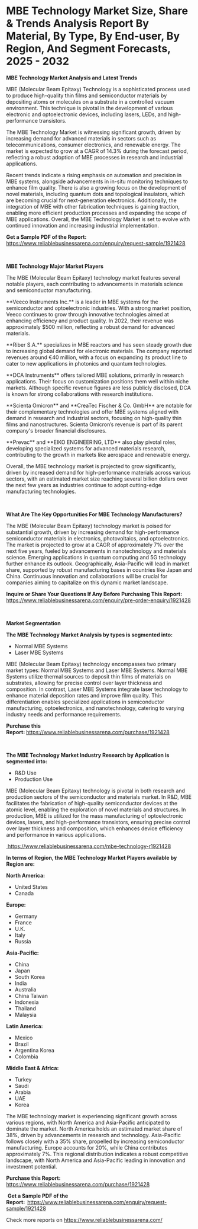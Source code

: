 <p><h1>MBE Technology Market Size, Share & Trends Analysis Report By Material, By Type, By End-user, By Region, And Segment Forecasts, 2025 - 2032</h1></p><p><strong>MBE Technology Market Analysis and Latest Trends</strong></p>
<p><p>MBE (Molecular Beam Epitaxy) Technology is a sophisticated process used to produce high-quality thin films and semiconductor materials by depositing atoms or molecules on a substrate in a controlled vacuum environment. This technique is pivotal in the development of various electronic and optoelectronic devices, including lasers, LEDs, and high-performance transistors.</p><p>The MBE Technology Market is witnessing significant growth, driven by increasing demand for advanced materials in sectors such as telecommunications, consumer electronics, and renewable energy. The market is expected to grow at a CAGR of 14.3% during the forecast period, reflecting a robust adoption of MBE processes in research and industrial applications. </p><p>Recent trends indicate a rising emphasis on automation and precision in MBE systems, alongside advancements in in-situ monitoring techniques to enhance film quality. There is also a growing focus on the development of novel materials, including quantum dots and topological insulators, which are becoming crucial for next-generation electronics. Additionally, the integration of MBE with other fabrication techniques is gaining traction, enabling more efficient production processes and expanding the scope of MBE applications. Overall, the MBE Technology Market is set to evolve with continued innovation and increasing industrial implementation.</p></p>
<p><strong>Get a Sample PDF of the Report:&nbsp;</strong> <a href="https://www.reliablebusinessarena.com/enquiry/request-sample/1921428?utm_campaign=2262&utm_medium=2&utm_source=Github&utm_content=ia&utm_term=20022025&utm_id=mbe-technology">https://www.reliablebusinessarena.com/enquiry/request-sample/1921428</a></p>
<p>&nbsp;</p>
<p><strong>MBE Technology Major Market Players</strong></p>
<p><p>The MBE (Molecular Beam Epitaxy) technology market features several notable players, each contributing to advancements in materials science and semiconductor manufacturing. </p><p>**Veeco Instruments Inc.** is a leader in MBE systems for the semiconductor and optoelectronic industries. With a strong market position, Veeco continues to grow through innovative technologies aimed at enhancing efficiency and product quality. In 2022, their revenue was approximately $500 million, reflecting a robust demand for advanced materials.</p><p>**Riber S.A.** specializes in MBE reactors and has seen steady growth due to increasing global demand for electronic materials. The company reported revenues around €40 million, with a focus on expanding its product line to cater to new applications in photonics and quantum technologies.</p><p>**DCA Instruments** offers tailored MBE solutions, primarily in research applications. Their focus on customization positions them well within niche markets. Although specific revenue figures are less publicly disclosed, DCA is known for strong collaborations with research institutions.</p><p>**Scienta Omicron** and **CreaTec Fischer & Co. GmbH** are notable for their complementary technologies and offer MBE systems aligned with demand in research and industrial sectors, focusing on high-quality thin films and nanostructures. Scienta Omicron’s revenue is part of its parent company's broader financial disclosures.</p><p>**Prevac** and **EIKO ENGINEERING, LTD** also play pivotal roles, developing specialized systems for advanced materials research, contributing to the growth in markets like aerospace and renewable energy.</p><p>Overall, the MBE technology market is projected to grow significantly, driven by increased demand for high-performance materials across various sectors, with an estimated market size reaching several billion dollars over the next few years as industries continue to adopt cutting-edge manufacturing technologies.</p></p>
<p>&nbsp;</p>
<p><strong>What Are The Key Opportunities For MBE Technology Manufacturers?</strong></p>
<p><p>The MBE (Molecular Beam Epitaxy) technology market is poised for substantial growth, driven by increasing demand for high-performance semiconductor materials in electronics, photovoltaics, and optoelectronics. The market is projected to grow at a CAGR of approximately 7% over the next five years, fueled by advancements in nanotechnology and materials science. Emerging applications in quantum computing and 5G technology further enhance its outlook. Geographically, Asia-Pacific will lead in market share, supported by robust manufacturing bases in countries like Japan and China. Continuous innovation and collaborations will be crucial for companies aiming to capitalize on this dynamic market landscape.</p></p>
<p><strong>Inquire or Share Your Questions If Any Before Purchasing This Report:</strong> <a href="https://www.reliablebusinessarena.com/enquiry/pre-order-enquiry/1921428?utm_campaign=2262&utm_medium=2&utm_source=Github&utm_content=ia&utm_term=20022025&utm_id=mbe-technology">https://www.reliablebusinessarena.com/enquiry/pre-order-enquiry/1921428</a></p>
<p>&nbsp;</p>
<p><strong>Market Segmentation</strong></p>
<p><strong>The MBE Technology Market Analysis by types is segmented into:</strong></p>
<p><ul><li>Normal MBE Systems</li><li>Laser MBE Systems</li></ul></p>
<p><p>MBE (Molecular Beam Epitaxy) technology encompasses two primary market types: Normal MBE Systems and Laser MBE Systems. Normal MBE Systems utilize thermal sources to deposit thin films of materials on substrates, allowing for precise control over layer thickness and composition. In contrast, Laser MBE Systems integrate laser technology to enhance material deposition rates and improve film quality. This differentiation enables specialized applications in semiconductor manufacturing, optoelectronics, and nanotechnology, catering to varying industry needs and performance requirements.</p></p>
<p><strong>Purchase this Report:&nbsp;</strong><a href="https://www.reliablebusinessarena.com/purchase/1921428?utm_campaign=2262&utm_medium=2&utm_source=Github&utm_content=ia&utm_term=20022025&utm_id=mbe-technology">https://www.reliablebusinessarena.com/purchase/1921428</a></p>
<p>&nbsp;</p>
<p><strong>The MBE Technology Market Industry Research by Application is segmented into:</strong></p>
<p><ul><li>R&D Use</li><li>Production Use</li></ul></p>
<p><p>MBE (Molecular Beam Epitaxy) technology is pivotal in both research and production sectors of the semiconductor and materials market. In R&D, MBE facilitates the fabrication of high-quality semiconductor devices at the atomic level, enabling the exploration of novel materials and structures. In production, MBE is utilized for the mass manufacturing of optoelectronic devices, lasers, and high-performance transistors, ensuring precise control over layer thickness and composition, which enhances device efficiency and performance in various applications.</p></p>
<p><a href="https://www.reliablebusinessarena.com/mbe-technology-r1921428?utm_campaign=2262&utm_medium=2&utm_source=Github&utm_content=ia&utm_term=20022025&utm_id=mbe-technology">&nbsp;https://www.reliablebusinessarena.com/mbe-technology-r1921428</a></p>
<p><strong>In terms of Region, the MBE Technology Market Players available by Region are:</strong></p>
<p>
    <p> <strong> North America: </strong>
        <ul>
            <li>United States</li>
            <li>Canada</li>
        </ul>
        </p> 
    <p> <strong> Europe: </strong>
        <ul>
            <li>Germany</li>
            <li>France</li>
            <li>U.K.</li>
            <li>Italy</li>
            <li>Russia</li>
        </ul>
        </p> 
    <p> <strong> Asia-Pacific: </strong>
        <ul>
            <li>China</li>
            <li>Japan</li>
            <li>South Korea</li>
            <li>India</li>
            <li>Australia</li>
            <li>China Taiwan</li>
            <li>Indonesia</li>
            <li>Thailand</li>
            <li>Malaysia</li>
        </ul>
        </p> 
    <p> <strong> Latin America: </strong>
        <ul>
            <li>Mexico</li>
            <li>Brazil</li>
            <li>Argentina Korea</li>
            <li>Colombia</li>
        </ul>
        </p> 
    <p> <strong> Middle East & Africa: </strong>
        <ul>
            <li>Turkey</li>
            <li>Saudi</li>
            <li>Arabia</li>
            <li>UAE</li>
            <li>Korea</li>
        </ul>
    </p>
    </p>
<p><p>The MBE technology market is experiencing significant growth across various regions, with North America and Asia-Pacific anticipated to dominate the market. North America holds an estimated market share of 38%, driven by advancements in research and technology. Asia-Pacific follows closely with a 35% share, propelled by increasing semiconductor manufacturing. Europe accounts for 20%, while China contributes approximately 7%. This regional distribution indicates a robust competitive landscape, with North America and Asia-Pacific leading in innovation and investment potential.</p></p>
<p><strong>Purchase this Report: </strong><a href="https://www.reliablebusinessarena.com/purchase/1921428?utm_campaign=2262&utm_medium=2&utm_source=Github&utm_content=ia&utm_term=20022025&utm_id=mbe-technology">https://www.reliablebusinessarena.com/purchase/1921428</a></p>
<p>&nbsp;<strong>Get a Sample PDF of the Report:&nbsp;&nbsp;</strong><a href="https://www.reliablebusinessarena.com/enquiry/request-sample/1921428?utm_campaign=2262&utm_medium=2&utm_source=Github&utm_content=ia&utm_term=20022025&utm_id=mbe-technology">https://www.reliablebusinessarena.com/enquiry/request-sample/1921428</a></p>
<p><strong></strong></p>
<p>Check more reports on <a href="https://www.reliablebusinessarena.com/?utm_campaign=2262&utm_medium=2&utm_source=Github&utm_content=ia&utm_term=20022025&utm_id=mbe-technology">https://www.reliablebusinessarena.com/</a></p>